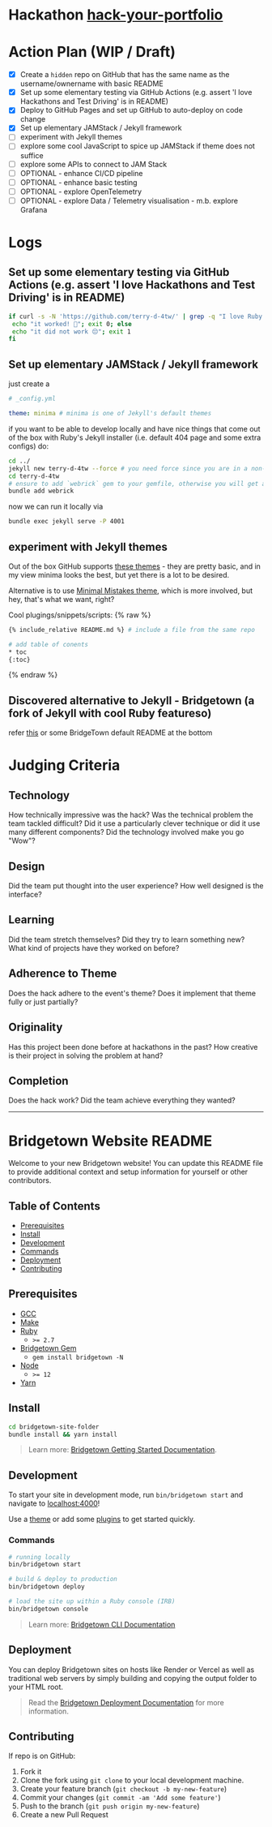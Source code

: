 # Hackathon [hack-your-portfolio](https://hack-your-portfolio.devpost.com)

# Action Plan (WIP / Draft)

- [x] Create a `hidden` repo on GitHub that has the same name as the username/ownername with basic README
- [x] Set up some elementary testing via GitHub Actions (e.g. assert 'I love Hackathons and Test Driving' is in README)
- [x] Deploy to GitHub Pages and set up GitHub to auto-deploy on code change
- [x] Set up elementary JAMStack / Jekyll framework
- [ ] experiment with Jekyll themes
- [ ] explore some cool JavaScript to spice up JAMStack if theme does not suffice
- [ ] explore some APIs to connect to JAM Stack
- [ ] OPTIONAL - enhance CI/CD pipeline
- [ ] OPTIONAL - enhance basic testing
- [ ] OPTIONAL - explore OpenTelemetry
- [ ] OPTIONAL - explore Data / Telemetry visualisation - m.b. explore Grafana

# Logs

## Set up some elementary testing via GitHub Actions (e.g. assert 'I love Hackathons and Test Driving' is in README)

```sh
if curl -s -N 'https://github.com/terry-d-4tw/' | grep -q "I love Ruby too"; then
 echo "it worked! 🎉"; exit 0; else
 echo "it did not work 😔"; exit 1
fi
```

## Set up elementary JAMStack / Jekyll framework

just create a
```yaml
# _config.yml

theme: minima # minima is one of Jekyll's default themes
```

if you want to be able to develop locally and have nice things that come out of the box with Ruby's Jekyll installer (i.e. default 404 page and some extra configs) do:

```sh
cd ../
jekyll new terry-d-4tw --force # you need force since you are in a non-empty directory
cd terry-d-4tw
# ensure to add `webrick` gem to your gemfile, otherwise you will get an error when running `bundle exec jekyll serve`
bundle add webrick
```

now we can run it locally via

```sh
bundle exec jekyll serve -P 4001
```

## experiment with Jekyll themes

Out of the box GitHub supports [these themes](https://pages.github.com/themes/) - they are pretty basic, and in my view minima looks the best, but yet there is a lot to be desired.

Alternative is to use [Minimal Mistakes theme](https://github.com/mmistakes/minimal-mistakes), which is more involved, but hey, that's what we want, right?

Cool plugings/snippets/scripts:
{% raw %}
```sh
{% include_relative README.md %} # include a file from the same repo

# add table of conents
* toc
{:toc}
```
{% endraw %}

## Discovered alternative to Jekyll - Bridgetown (a fork of Jekyll with cool Ruby featureso)

refer [this](https://www.bridgetownrb.com) or some BridgeTown default README at the bottom
# Judging Criteria

## Technology
   How technically impressive was the hack? Was the technical problem the team tackled difficult? Did it use a particularly clever technique or did it use many different components? Did the technology involved make you go "Wow"?
## Design
   Did the team put thought into the user experience? How well designed is the interface?
## Learning
   Did the team stretch themselves? Did they try to learn something new? What kind of projects have they worked on before?
## Adherence to Theme
   Does the hack adhere to the event's theme? Does it implement that theme fully or just partially?
## Originality
   Has this project been done before at hackathons in the past? How creative is their project in solving the problem at hand?
## Completion
   Does the hack work? Did the team achieve everything they wanted?

---

# Bridgetown Website README

Welcome to your new Bridgetown website! You can update this README file to provide additional context and setup information for yourself or other contributors.

## Table of Contents

- [Prerequisites](#prerequisites)
- [Install](#install)
- [Development](#development)
- [Commands](#commands)
- [Deployment](#deployment)
- [Contributing](#contributing)

## Prerequisites

- [GCC](https://gcc.gnu.org/install/)
- [Make](https://www.gnu.org/software/make/)
- [Ruby](https://www.ruby-lang.org/en/downloads/)
  - `>= 2.7`
- [Bridgetown Gem](https://rubygems.org/gems/bridgetown)
  - `gem install bridgetown -N`
- [Node](https://nodejs.org)
  - `>= 12`
- [Yarn](https://yarnpkg.com)

## Install

```sh
cd bridgetown-site-folder
bundle install && yarn install
```

> Learn more: [Bridgetown Getting Started Documentation](https://www.bridgetownrb.com/docs/).

## Development

To start your site in development mode, run `bin/bridgetown start` and navigate to [localhost:4000](https://localhost:4000/)!

Use a [theme](https://github.com/topics/bridgetown-theme) or add some [plugins](https://www.bridgetownrb.com/plugins/) to get started quickly.

### Commands

```sh
# running locally
bin/bridgetown start

# build & deploy to production
bin/bridgetown deploy

# load the site up within a Ruby console (IRB)
bin/bridgetown console
```

> Learn more: [Bridgetown CLI Documentation](https://www.bridgetownrb.com/docs/command-line-usage)

## Deployment

You can deploy Bridgetown sites on hosts like Render or Vercel as well as traditional web servers by simply building and copying the output folder to your HTML root.

> Read the [Bridgetown Deployment Documentation](https://www.bridgetownrb.com/docs/deployment) for more information.

## Contributing

If repo is on GitHub:

1. Fork it
2. Clone the fork using `git clone` to your local development machine.
3. Create your feature branch (`git checkout -b my-new-feature`)
4. Commit your changes (`git commit -am 'Add some feature'`)
5. Push to the branch (`git push origin my-new-feature`)
6. Create a new Pull Request
